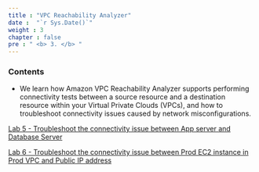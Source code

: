```yaml
---
title : "VPC Reachability Analyzer"
date :  "`r Sys.Date()`" 
weight : 3
chapter : false
pre : " <b> 3. </b> "
---
```

### Contents
- We learn how Amazon VPC Reachability Analyzer supports performing connectivity tests between a source resource and a destination resource within your Virtual Private Clouds (VPCs), and how to troubleshoot connectivity issues caused by network misconfigurations.

[Lab 5 - Troubleshoot the connectivity issue between App server and Database Server](/3-RA/3.1-Lab5/_index.en.md)

[Lab 6 - Troubleshoot the connectivity issue between Prod EC2 instance in Prod VPC and Public IP address](/3-RA/3.2-Lab6/_index.en.md)